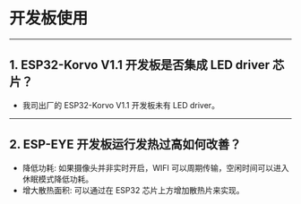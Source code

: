 # 开发板使用

<style>
body {counter-reset: h2}
  h2 {counter-reset: h3}
  h2:before {counter-increment: h2; content: counter(h2) ". "}
  h3:before {counter-increment: h3; content: counter(h2) "." counter(h3) ". "}
  h2.nocount:before, h3.nocount:before, { content: ""; counter-increment: none }
</style>

--- 

## ESP32-Korvo V1.1 开发板是否集成 LED driver 芯片？

- 我司出厂的 ESP32-Korvo V1.1 开发板未有 LED driver。

---

## ESP-EYE 开发板运行发热过高如何改善？

- 降低功耗: 如果摄像头并非实时开启，WIFI 可以周期传输，空闲时间可以进入休眠模式降低功耗。
- 增大散热面积: 可以通过在 ESP32 芯片上方增加散热片来实现。
